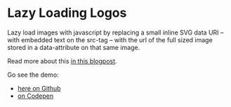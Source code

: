 # Lazy Loading Logos
Lazy load images with javascript by replacing a small inline SVG data URI – with embedded text on the src-tag – with the url of the full sized image stored in a data-attribute on that same image.

Read more about this [in this blogpost](http://atelierbram.github.io/blog/lazy-loading/).

Go see the demo:

- [here on Github](https://atelierbram.github.io/lazy-loading-logos/)
- [on Codepen](http://codepen.io/atelierbram/pen/YNoNZw)
